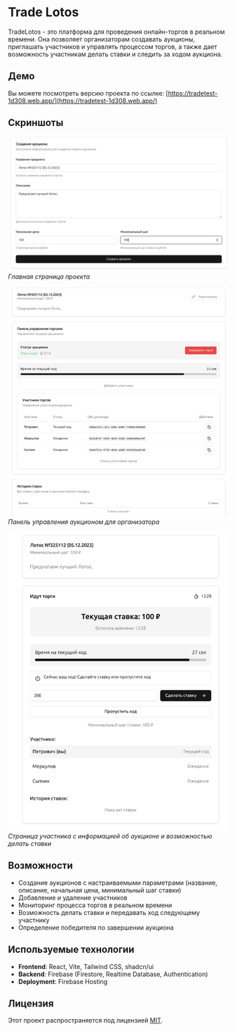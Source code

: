 # Trade Lotos

TradeLotos - это платформа для проведения онлайн-торгов в реальном времени. Она позволяет организаторам создавать аукционы, приглашать участников и управлять процессом торгов, а также дает возможность участникам делать ставки и следить за ходом аукциона.

## Демо

Вы можете посмотреть версию проекта по ссылке: [https://tradetest-1d308.web.app/](https://tradetest-1d308.web.app/)

## Скриншоты

![Панель организатора / созданеи лота](screenshots/1.png)
*Главная страница проекта*

![Панель организатора / ход торгов](screenshots/2.png)
*Панель управления аукционом для организатора*

![Страница участника](screenshots/3.png)
*Страница участника с информацией об аукционе и возможностью делать ставки*

## Возможности

- Создание аукционов с настраиваемыми параметрами (название, описание, начальная цена, минимальный шаг ставки)
- Добавление и удаление участников
- Мониторинг процесса торгов в реальном времени
- Возможность делать ставки и передавать ход следующему участнику
- Определение победителя по завершении аукциона

## Используемые технологии

- **Frontend**: React, Vite, Tailwind CSS, shadcn/ui
- **Backend**: Firebase (Firestore, Realtime Database, Authentication)
- **Deployment**: Firebase Hosting

## Лицензия

Этот проект распространяется под лицензией [MIT](LICENSE).
